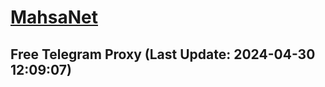 
# [MahsaNet](https://t.me/mahsa_net)
## Free Telegram Proxy (Last Update: 2024-04-30 12:09:07)

    